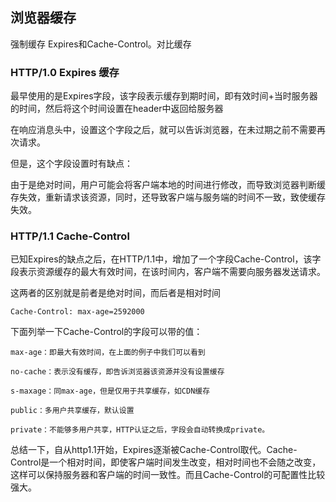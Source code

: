 ## 浏览器缓存

强制缓存 Expires和Cache-Control。对比缓存

### HTTP/1.0 Expires 缓存

最早使用的是Expires字段，该字段表示缓存到期时间，即有效时间+当时服务器的时间，然后将这个时间设置在header中返回给服务器

在响应消息头中，设置这个字段之后，就可以告诉浏览器，在未过期之前不需要再次请求。

但是，这个字段设置时有缺点：

由于是绝对时间，用户可能会将客户端本地的时间进行修改，而导致浏览器判断缓存失效，重新请求该资源，同时，还导致客户端与服务端的时间不一致，致使缓存失效。

### HTTP/1.1 Cache-Control

已知Expires的缺点之后，在HTTP/1.1中，增加了一个字段Cache-Control，该字段表示资源缓存的最大有效时间，在该时间内，客户端不需要向服务器发送请求。

这两者的区别就是前者是绝对时间，而后者是相对时间
```
Cache-Control: max-age=2592000
```

下面列举一下Cache-Control的字段可以带的值：

    max-age：即最大有效时间，在上面的例子中我们可以看到
    
    no-cache：表示没有缓存，即告诉浏览器该资源并没有设置缓存
    
    s-maxage：同max-age，但是仅用于共享缓存，如CDN缓存
    
    public：多用户共享缓存，默认设置
    
    private：不能够多用户共享，HTTP认证之后，字段会自动转换成private。

总结一下，自从http1.1开始，Expires逐渐被Cache-Control取代。Cache-Control是一个相对时间，即使客户端时间发生改变，相对时间也不会随之改变，这样可以保持服务器和客户端的时间一致性。而且Cache-Control的可配置性比较强大。










